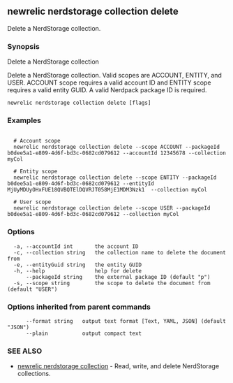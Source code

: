 ## newrelic nerdstorage collection delete

Delete a NerdStorage collection.

### Synopsis

Delete a NerdStorage collection

Delete a NerdStorage collection.  Valid scopes are ACCOUNT, ENTITY, and USER.
ACCOUNT scope requires a valid account ID and ENTITY scope requires a valid entity
GUID.  A valid Nerdpack package ID is required.


```
newrelic nerdstorage collection delete [flags]
```

### Examples

```

  # Account scope
  newrelic nerdstorage collection delete --scope ACCOUNT --packageId b0dee5a1-e809-4d6f-bd3c-0682cd079612 --accountId 12345678 --collection myCol

  # Entity scope
  newrelic nerdstorage collection delete --scope ENTITY --packageId b0dee5a1-e809-4d6f-bd3c-0682cd079612 --entityId MjUyMDUyOHxFUE18QVBQTElDQVRJT058MjE1MDM3Nzk1  --collection myCol

  # User scope
  newrelic nerdstorage collection delete --scope USER --packageId b0dee5a1-e809-4d6f-bd3c-0682cd079612 --collection myCol

```

### Options

```
  -a, --accountId int       the account ID
  -c, --collection string   the collection name to delete the document from
  -e, --entityGuid string   the entity GUID
  -h, --help                help for delete
      --packageId string    the external package ID (default "p")
  -s, --scope string        the scope to delete the document from (default "USER")
```

### Options inherited from parent commands

```
      --format string   output text format [Text, YAML, JSON] (default "JSON")
      --plain           output compact text
```

### SEE ALSO

* [newrelic nerdstorage collection](newrelic_nerdstorage_collection.md)	 - Read, write, and delete NerdStorage collections.

